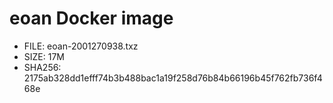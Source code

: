 # eoan Docker image

* FILE: eoan-2001270938.txz
* SIZE: 17M
* SHA256: 2175ab328dd1efff74b3b488bac1a19f258d76b84b66196b45f762fb736f468e
